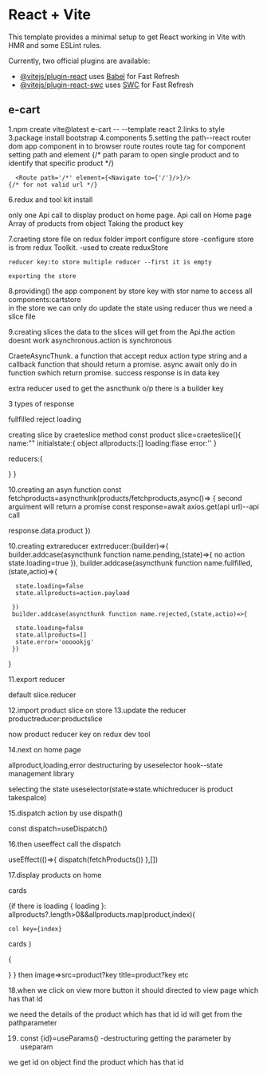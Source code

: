 # React + Vite

This template provides a minimal setup to get React working in Vite with HMR and some ESLint rules.

Currently, two official plugins are available:

- [@vitejs/plugin-react](https://github.com/vitejs/vite-plugin-react/blob/main/packages/plugin-react/README.md) uses [Babel](https://babeljs.io/) for Fast Refresh
- [@vitejs/plugin-react-swc](https://github.com/vitejs/vite-plugin-react-swc) uses [SWC](https://swc.rs/) for Fast Refresh


e-cart
------
1.npm create vite@latest e-cart -- --template react
2.links to style
3.package install bootstrap
4.components
5.setting the path--react router dom
   app component in to browser route 
   routes
   route tag for component
   setting path and element
         <!-- <Route path='/view/:id' element={<View/>}/> -->
    {/* path param to open single product and to identify that specific product */}

      <Route path='/*' element={<Navigate to={'/'}/>}/>
    {/* for not valid url */}
 6.redux and tool kit install

 only one Api call to display product on home page.
   Api call on Home page
   Array of products from object
   Taking the product key
  
 7.craeting store file on redux folder
    import configure store
     -configure store is from redux Toolkit.
     -used to create reduxStore

    reducer key:to store multiple reducer --first it is empty

    exporting the store  

 8.providing(<provider>) the app component by store key with stor name to access all components:cartstore  
    in the store we can only do update the state using reducer thus we need a slice file

9.creating slices 
the data to the slices will get from the Api.the action doesnt work asynchronous.action is synchronous

CraeteAsyncThunk.
a function that accept redux action type string and a callback function that should return a promise. 
async await only do in function swhich return promise.
success response is in data key

extra reducer used to get the asncthunk o/p
there is a builder key

3 types of response

fullfilled
reject
loading

creating slice by craeteslice method
 const product slice=craeteslice(){
   name:""
   initialstate:{  object
      allproducts:[]
      loading:flase
      error:''
   }

   reducers:{

   }
 }
   
10.creating an asyn function const fetchproducts=asyncthunk(products/fetchproducts,async()=> {  second arguiment will return a promise
  const response=await axios.get(api url)--api call

  response.data.product
})

10.creating extrareducer
extrreducer:(builder)=>{
    builder.addcase(asyncthunk function name.pending,(state)=>{
      no action
      state.loading=true
    }),
     builder.addcase(asyncthunk function name.fullfilled,(state,actio)=>{
      
      state.loading=false
      state.allproducts=action.payload

     })
     builder.addcase(asyncthunk function name.rejected,(state,actio)=>{
      
      state.loading=false
      state.allproducts=[]
      state.error='oooookjg'
     })
    
}

11.export reducer

default slice.reducer

12.import product slice on store
13.update the reducer
productreducer:productslice

now product reducer key on redux dev tool

14.next on home page

allproduct,loading,error destructuring by useselector hook--state management library

selecting the state
useselector(state=>state.whichreducer is product takespalce)

15.dispatch action by use dispath()

  const dispatch=useDispatch()

16.then useeffect call the dispatch   

  useEffect(()=>{
    dispatch(fetchProducts())
  },[])

  17.display products on home 

  cards

  {if there is loading
  {
    loading
  }:
  allproducts?.length>0&&allproducts.map(product,index)(


    col key={index}
  cards 
  )
  
 

  {

  }
  }
then image=>src=product?key
title=product?key
etc

18.when we click on view more button it should directed to view page which has that id

we need the details of the product which has that id
id will get from the pathparameter

19.  const {id}=useParams() -destructuring
getting the parameter by useparam

we get  id on object
find the product which has that id
